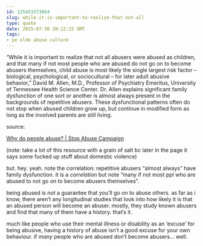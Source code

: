 ```yaml
---
id: 125453373864
slug: while-it-is-important-to-realize-that-not-all
type: quote
date: 2015-07-30 20:12:22 GMT
tags:
- ye olde abuse culture
---
```

“While it is important to realize that not all abusers were abused as children, and that many if not most people who are abused do not go on to become abusers themselves, child abuse is most likely the single largest risk factor –biological, psychological, or sociocultural – for later adult abusive behavior,” David M. Allen, M.D., Professor of Psychiatry Emeritus, University of Tennessee Health Science Center.
Dr. Allen explains significant family dysfunction of one sort or another is almost always present in the backgrounds of repetitive abusers. These dysfunctional patterns often do not stop when abused children grow up, but continue in modified form as long as the involved parents are still living.

source: <p><a href="https://stopabusecampaign.com/why-do-people-abuse-psychology-of-the-abuser/">Why do people abuse? | Stop Abuse Campaign</a></p><p>(note: take a lot of this resource with a grain of salt bc later in the page it says some fucked up stuff about domestic violence)</p><p>but. hey. yeah. note the correlation: repetitive abusers “almost always” have family dysfunction. it is a _correlation_ but note “many if not most ppl who are abused to not go on to become abusers themselves”.&nbsp;</p><p>being abused is _not_ a guarantee that you’ll go on to abuse others. as far as i know, there aren’t any longitudinal studies that look into how likely it is that an abused person will become an abuser. mostly, they study known abusers and find that many of them have a history. that’s it.&nbsp;</p><p>much like people who use their mental illness or disability as an&nbsp;‘excuse’ for being abusive, having a history of abuse isn’t a good excuse for your own behaviour. if _many_ people who are abused don’t become abusers... well.&nbsp;</p>